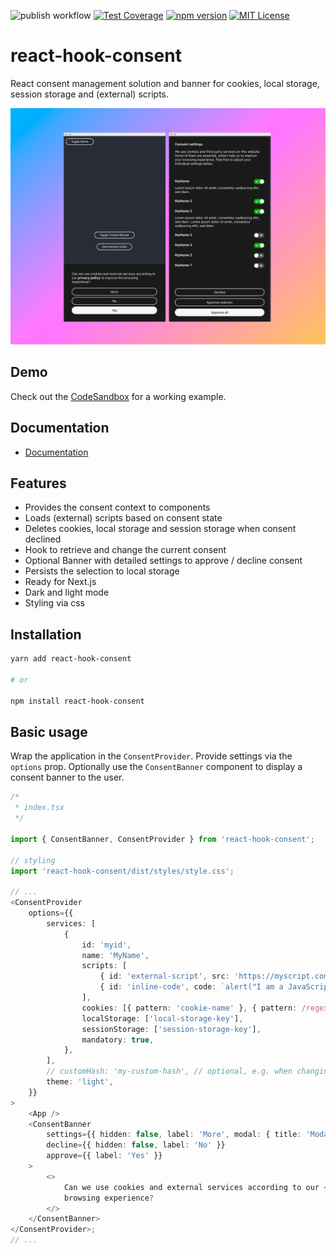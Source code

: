 ![publish workflow](https://github.com/lukaskupczyk/react-hook-consent/actions/workflows/publish.yml/badge.svg)
[![Test Coverage](https://api.codeclimate.com/v1/badges/807f879a42c4aa48c475/test_coverage)](https://codeclimate.com/github/lukaskupczyk/react-hook-consent/test_coverage)
[![npm version](https://badge.fury.io/js/react-hook-consent.svg)](https://badge.fury.io/js/react-hook-consent)
[![MIT License](https://img.shields.io/badge/License-MIT-blue.svg)](LICENSE)

# react-hook-consent

React consent management solution and banner for cookies, local storage, session storage and (external) scripts.

![react-hook-consent Screenshot](/assets/screenshot.png)

## Demo

Check out the [CodeSandbox](https://codesandbox.io/s/example-react18-7d1rcb) for a working example.

## Documentation

-   [Documentation](https://lukaskupczyk.github.io/react-hook-consent/)

## Features

-   Provides the consent context to components
-   Loads (external) scripts based on consent state
-   Deletes cookies, local storage and session storage when consent declined
-   Hook to retrieve and change the current consent
-   Optional Banner with detailed settings to approve / decline consent
-   Persists the selection to local storage
-   Ready for Next.js
-   Dark and light mode
-   Styling via css

## Installation

```bash
yarn add react-hook-consent

# or

npm install react-hook-consent
```

## Basic usage

Wrap the application in the `ConsentProvider`. Provide settings via the `options` prop. Optionally use the `ConsentBanner` component to display a consent banner to the user.

```typescript
/*
 * index.tsx
 */

import { ConsentBanner, ConsentProvider } from 'react-hook-consent';

// styling
import 'react-hook-consent/dist/styles/style.css';

// ...
<ConsentProvider
    options={{
        services: [
            {
                id: 'myid',
                name: 'MyName',
                scripts: [
                    { id: 'external-script', src: 'https://myscript.com/script.js' },
                    { id: 'inline-code', code: `alert("I am a JavaScript code");` },
                ],
                cookies: [{ pattern: 'cookie-name' }, { pattern: /regex/ }],
                localStorage: ['local-storage-key'],
                sessionStorage: ['session-storage-key'],
                mandatory: true,
            },
        ],
        // customHash: 'my-custom-hash', // optional, e.g. when changing the options based on language
        theme: 'light',
    }}
>
    <App />
    <ConsentBanner
        settings={{ hidden: false, label: 'More', modal: { title: 'Modal title' } }}
        decline={{ hidden: false, label: 'No' }}
        approve={{ label: 'Yes' }}
    >
        <>
            Can we use cookies and external services according to our <a href="test">privacy policy</a> to improve the
            browsing experience?
        </>
    </ConsentBanner>
</ConsentProvider>;
// ...
```
